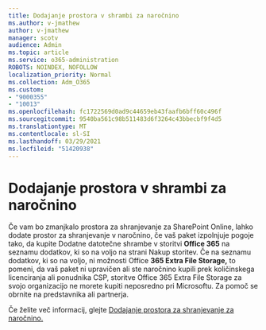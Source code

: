 ```yaml
---
title: Dodajanje prostora v shrambi za naročnino
ms.author: v-jmathew
author: v-jmathew
manager: scotv
audience: Admin
ms.topic: article
ms.service: o365-administration
ROBOTS: NOINDEX, NOFOLLOW
localization_priority: Normal
ms.collection: Adm_O365
ms.custom:
- "9000355"
- "10013"
ms.openlocfilehash: fc1722569d0ad9c44659eb43faafb6bff60c496f
ms.sourcegitcommit: 9540ba561c98b511483d6f3264c43bbecbf9f4d5
ms.translationtype: MT
ms.contentlocale: sl-SI
ms.lasthandoff: 03/29/2021
ms.locfileid: "51420938"
---
```

# <a name="add-storage-space-for-your-subscription"></a>Dodajanje prostora v shrambi za naročnino

Če vam bo zmanjkalo prostora za shranjevanje za SharePoint Online, lahko [](https://docs.microsoft.com/microsoft-365/commerce/add-storage-space) dodate prostor za shranjevanje v naročnino, če vaš paket izpolnjuje pogoje **[](https://go.microsoft.com/fwlink/p/?linkid=868433)** tako, da kupite Dodatne datotečne shrambe v storitvi **Office 365** na seznamu dodatkov, ki so na voljo na strani Nakup storitev. Če na seznamu dodatkov, ki so na voljo, ni možnosti Office **365 Extra File Storage,** to pomeni, da vaš paket ni upravičen ali ste naročnino kupili prek količinskega licenciranja ali ponudnika CSP, storitve Office 365 Extra File Storage za svojo organizacijo ne morete kupiti neposredno pri Microsoftu. Za pomoč se obrnite na predstavnika ali partnerja.

Če želite več informacij, glejte [Dodajanje prostora za shranjevanje za naročnino.](https://docs.microsoft.com/microsoft-365/commerce/add-storage-space)
